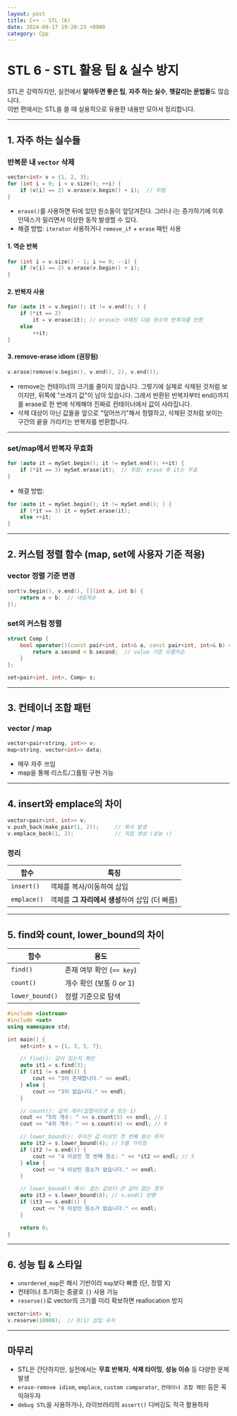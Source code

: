 ```yaml
---
layout: post
title: C++ - STL (6)
date: 2024-09-17 19:20:23 +0900
category: Cpp
---
```

# STL 6 - STL 활용 팁 & 실수 방지

STL은 강력하지만, 실전에서 **알아두면 좋은 팁**, **자주 하는 실수**, **헷갈리는 문법들**도 많습니다.  
이번 편에서는 STL을 쓸 때 실용적으로 유용한 내용만 모아서 정리합니다.

---

## 1. 자주 하는 실수들

### 반복문 내 `vector` 삭제

```cpp
vector<int> v = {1, 2, 3};
for (int i = 0; i < v.size(); ++i) {
    if (v[i] == 2) v.erase(v.begin() + i);  // 위험
}
```

- `erase()`를 사용하면 뒤에 있던 원소들이 앞당겨진다. 그러나 i는 증가하기에 이후 인덱스가 밀리면서 이상한 동작 발생할 수 있다.
- 해결 방법: `iterator` 사용하거나 `remove_if` + `erase` 패턴 사용

#### 1. 역순 반복

```cpp
for (int i = v.size() - 1; i >= 0; --i) {
    if (v[i] == 2) v.erase(v.begin() + i);
}
```

#### 2. 반복자 사용

```cpp
for (auto it = v.begin(); it != v.end(); ) {
    if (*it == 2)
        it = v.erase(it); // erase는 삭제된 다음 원소의 반복자를 반환
    else
        ++it;
}
```

#### 3. remove-erase idiom (권장됨)

```cpp
v.erase(remove(v.begin(), v.end(), 2), v.end());
```

- remove는 컨테이너의 크기를 줄이지 않습니다. 그렇기에 실제로 삭제된 것처럼 보이지만, 뒤쪽에 "쓰레기 값"이 남아 있습니다. 그래서 반환된 반복자부터 end()까지를 erase로 한 번에 삭제해야 진짜로 컨테이너에서 값이 사라집니다.
- 삭제 대상이 아닌 값들을 앞으로 "덮어쓰기"해서 정렬하고, 삭제된 것처럼 보이는 구간의 끝을 가리키는 반복자를 반환합니다.

---

### set/map에서 반복자 무효화

```cpp
for (auto it = mySet.begin(); it != mySet.end(); ++it) {
    if (*it == 3) mySet.erase(it);  // 위험: erase 후 it는 무효
}
```

- 해결 방법:

```cpp
for (auto it = mySet.begin(); it != mySet.end(); ) {
    if (*it == 3) it = mySet.erase(it);
    else ++it;
}
```

---

## 2. 커스텀 정렬 함수 (map, set에 사용자 기준 적용)

### vector 정렬 기준 변경

```cpp
sort(v.begin(), v.end(), [](int a, int b) {
    return a > b;  // 내림차순
});
```

### set의 커스텀 정렬

```cpp
struct Comp {
    bool operator()(const pair<int, int>& a, const pair<int, int>& b) const {
        return a.second < b.second;  // value 기준 오름차순
    }
};

set<pair<int, int>, Comp> s;
```

---

## 3. 컨테이너 조합 패턴

### vector<pair> / map<vector>

```cpp
vector<pair<string, int>> v;
map<string, vector<int>> data;
```

- 매우 자주 쓰임
- map을 통해 리스트/그룹핑 구현 가능

---

## 4. insert와 emplace의 차이

```cpp
vector<pair<int, int>> v;
v.push_back(make_pair(1, 2));     // 복사 발생
v.emplace_back(1, 2);             // 직접 생성 (성능 ↑)
```

### 정리

| 함수         | 특징             |
|--------------|------------------|
| `insert()`    | 객체를 복사/이동하여 삽입 |
| `emplace()`   | 객체를 **그 자리에서 생성**하여 삽입 (더 빠름) |

---

## 5. find와 count, lower_bound의 차이

| 함수           | 용도                      |
|----------------|---------------------------|
| `find()`       | 존재 여부 확인 (`== key`) |
| `count()`      | 개수 확인 (보통 0 or 1)   |
| `lower_bound()`| 정렬 기준으로 탐색       |

```cpp
#include <iostream>
#include <set>
using namespace std;

int main() {
    set<int> s = {1, 3, 5, 7};

    // find(): 값이 있는지 확인
    auto it1 = s.find(3);
    if (it1 != s.end()) {
        cout << "3이 존재합니다." << endl;
    } else {
        cout << "3이 없습니다." << endl;
    }

    // count(): 값의 개수(집합이므로 0 또는 1)
    cout << "5의 개수: " << s.count(5) << endl; // 1
    cout << "4의 개수: " << s.count(4) << endl; // 0

    // lower_bound(): 주어진 값 이상인 첫 번째 원소 위치
    auto it2 = s.lower_bound(4); // 5를 가리킴
    if (it2 != s.end()) {
        cout << "4 이상인 첫 번째 원소: " << *it2 << endl; // 5
    } else {
        cout << "4 이상인 원소가 없습니다." << endl;
    }

    // lower_bound() 예시: 없는 값보다 큰 값이 없는 경우
    auto it3 = s.lower_bound(8); // s.end() 반환
    if (it3 == s.end()) {
        cout << "8 이상인 원소가 없습니다." << endl;
    }

    return 0;
}
```

---

## 6. 성능 팁 & 스타일

- `unordered_map`은 해시 기반이라 `map`보다 빠름 (단, 정렬 X)
- 컨테이너 초기화는 중괄호 `{}` 사용 가능
- `reserve()`로 vector의 크기를 미리 확보하면 reallocation 방지

```cpp
vector<int> v;
v.reserve(10000);  // O(1) 삽입 유지
```

---

## 마무리

- STL은 간단하지만, 실전에서는 **무효 반복자**, **삭제 타이밍**, **성능 이슈** 등 다양한 문제 발생
- `erase-remove idiom`, `emplace`, `custom comparator`, `컨테이너 조합 패턴` 등은 꼭 익혀두자
- `debug STL`을 사용하거나, 라이브러리의 `assert()` 디버깅도 적극 활용하자